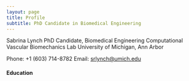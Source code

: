 ```yaml
---
layout: page
title: Profile 
subtitle: PhD Candidate in Biomedical Engineering 
---
```


Sabrina Lynch
PhD Candidate, Biomedical Engineering
Computational Vascular Biomechanics Lab
University of Michigan,  Ann Arbor

Phone: +1 (603) 714-8782
Email: srlynch@umich.edu

#### Education



